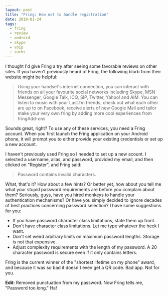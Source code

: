 ```yaml
---
layout: post
title: "Fring: How not to handle registration"
date: 2010-01-24
tags:
  - fring
  - review
  - android
  - skype
  - voip
  - sucks
---
```


I thought I'd give Fring a try after seeing some favorable reviews on other sites. If you haven't previously heard of Fring, the following blurb from their website might be helpful:  


> Using your handset's internet connection, you can interact with friends on all your favourite social networks including Skype, MSN Messenger, Google Talk, ICQ, SIP, Twitter, Yahoo! and AIM. You can listen to music with your Last.fm friends, check out what each other are up to on Facebook, receive alerts of new Google Mail and tailor make your very own fring by adding more cool experiences from fringAdd-ons  

Sounds great, right? To use any of these services, you need a Fring account. When you first launch the Fring application on your Android phone, it will prompt you to either provide your existing credentials or set up a new account.  
  
I haven't previously used Fring so I needed to set up a new acount. I selected a username, alias, and password, provided my email, and then clicked on "Register", and Fring said:  

> Password contains invalid characters.  

What, that's it? How about a few hints? Or better yet, how about you tell me what your stupid password requirements are before you complain about them? Seriously, guys, have you hired monkeys to handle your authentication mechanisms? Or have you simply decided to ignore decades of best practices concerning password selection? I have some suggestions for you:  


- If you have password character class limitations, state them up front.
- Don't have character class limitations. Let me type whatever the heck I want.
- Don't set weird arbitrary limits on maximum password lengths. Storage is not that expensive.
- Adjust complexity requirements with the length of my password. A 20 character password is secure even if it only contains letters.  

Fring is the current winner of the "shortest lifetime on my phone" award, and because it was so bad it doesn't even get a QR code. Bad app. Not for you.  
  
**Edit**: Removed punctuation from my password. Now Fring tells me, "Password too long." Ha! 

